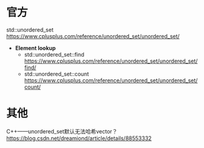 
# 官方

std::unordered_set https://www.cplusplus.com/reference/unordered_set/unordered_set/
- **Element lookup**
  * std::unordered_set::find https://www.cplusplus.com/reference/unordered_set/unordered_set/find/
  * std::unordered_set::count https://www.cplusplus.com/reference/unordered_set/unordered_set/count/

# 其他

C++——unordered_set默认无法哈希vector？ https://blog.csdn.net/dreamiond/article/details/88553332
